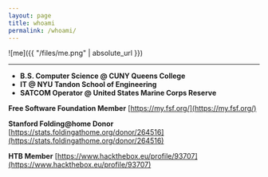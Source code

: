 ```yaml
---
layout: page
title: whoami
permalink: /whoami/
---
```


![me]({{ "/files/me.png" | absolute_url }})<br/>

---


* **B.S. Computer Science @ CUNY Queens College**
* **IT @ NYU Tandon School of Engineering** 
* **SATCOM Operator @ United States Marine Corps Reserve**


**Free Software Foundation Member**
[https://my.fsf.org/](https://my.fsf.org/)<br/>

**Stanford Folding@home Donor**
[https://stats.foldingathome.org/donor/264516](https://stats.foldingathome.org/donor/264516)<br/>

**HTB Member**
[https://www.hackthebox.eu/profile/93707](https://www.hackthebox.eu/profile/93707)<br/>
